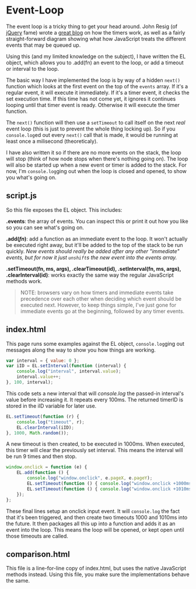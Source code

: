 # Event-Loop
The event loop is a tricky thing to get your head around. 
John Resig (of [jQuery](http://jquery.com/) fame) wrote a 
[great blog](http://ejohn.org/blog/how-javascript-timers-work/) 
on how the timers work, as well as a fairly straight-forward diagram showing what how 
JavaScript treats the different events that may be queued up.

Using this (and my limited knowledge on the subject), I have written the EL object, which 
allows you to .add(fn) an event to the loop, or add a timeout or interval to the loop.

The basic way I have implemented the loop is by way of a hidden `next()` function 
which looks at the first event on the top of the `events` array. If it's a regular 
event, it will execute it immediately. If it's a timer event, it checks the set execution time. 
If this time has not come yet, it ignores it continues looping until that timer event is ready. 
Otherwise it will execute the timer function.

The `next()` function will then use a `setTimeout` to call itself on the 
next _real_ event loop (this is just to prevent the whole thing locking up). So if you 
`console.log`ed out every `next()` call that is made, it would be 
running at least once a milisecond (theoreticaly).

I have also written it so if there are no more events on the stack, the loop will stop (think 
of how node stops when there's nothing going on). The loop will also be started up when a new 
event or timer is added to the stack. For now, I'm `console.log`ging out when the 
loop is closed and opened, to show you what's going on.


## script.js
So this file exposes the EL object. This includes:

**.events**: the array of events. You can inspect this or print it out how you like so you can 
see what's going on.

**.add(_fn_)**: add a function as an immediate event to the loop. It won't actually be executed 
right away, but it'll be added to the top of the stack to be run quickly. _New events should 
really be added after any other "immediate" events, but for now it just `unshift`s 
the new event into the events array._

**.setTimeout(fn, ms, args), .clearTimeout(id), .setInterval(fn, ms, args), .clearInterval(id)**: 
works exactly the same way the regular JavaScript methods work.

> NOTE: browsers vary on how timers and immediate events take precedence over each other when 
> deciding which event should be executed next. However, to keep things simple, I've just gone 
> for immediate events go at the beginning, followed by any timer events.


## index.html
This page runs some examples against the EL object, `console.log`ging out messages 
along the way to show you how things are working.

```js
var interval = { value: 0 };
var iID = EL.setInterval(function (interval) {
	console.log("interval", interval.value);
	interval.value++;
}, 100, interval);
```

This code sets a new interval that will <cite>console.log</cite> the passed-in interval's value 
before increasing it. It repeats every 100ms. The returned timerID is stored in the iID variable 
for later use.

```js
EL.setTimeout(function (r) {
	console.log("timeout", r);
	EL.clearInterval(iID);
}, 1000, Math.random());
```

A new timeout is then created, to be executed in 1000ms. When executed, this timer will clear the 
previously set interval. This means the interval will be run 9 times and then stop.

```js
window.onclick = function (e) {
	EL.add(function () {
		console.log("window.onclick", e.pageX, e.pageY);
		EL.setTimeout(function () { console.log("window.onclick +1000ms", new Date().getTime()); }, 1000);
		EL.setTimeout(function () { console.log("window.onclick +1010ms", new Date().getTime()); }, 1010);
	});
};
```

These final lines setup an onclick input event. It will `console.log` the fact that 
it's been triggered, and then create two timeouts 1000 and 1010ms into the future. 
It then packages all this up into a function and adds it as an event into the loop. 
This means the loop will be opened, or kept open until those timeouts are called.


## comparison.html
This file is a line-for-line copy of index.html, but uses the native JavaScript methods instead. 
Using this file, you make sure the implementations behave the same.
